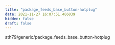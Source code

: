```yaml
---
title: "package_feeds_base_button-hotplug"
date: 2021-11-27 16:07:51.466039
hidden: false
draft: false
---
```


ath79/generic/package_feeds_base_button-hotplug

